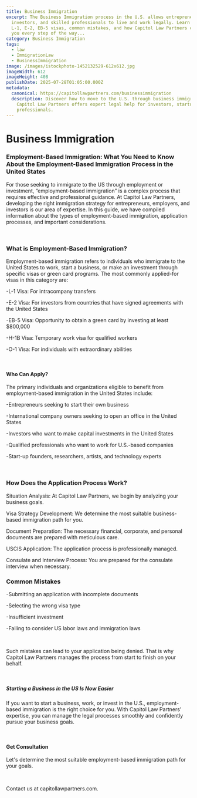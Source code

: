 ```yaml
---
title: Business Immigration
excerpt: The Business Immigration process in the U.S. allows entrepreneurs,
  investors, and skilled professionals to live and work legally. Learn about
  L-1, E-2, EB-5 visas, common mistakes, and how Capitol Law Partners can guide
  you every step of the way...
category: Business Immigration
tags:
  - law
  - ImmigrationLaw
  - BusinessImmigration
image: /images/istockphoto-1452132529-612x612.jpg
imageWidth: 612
imageHeight: 408
publishDate: 2025-07-28T01:05:00.000Z
metadata:
  canonical: https://capitollawpartners.com/businessimmigration
  description: Discover how to move to the U.S. through business immigration.
    Capitol Law Partners offers expert legal help for investors, startups, and
    professionals.
---
```

# Business Immigration 

### Employment-Based Immigration: What You Need to Know About the Employment-Based Immigration Process in the United States 

For those seeking to immigrate to the US through employment or investment, “employment-based immigration” is a complex process that requires effective and professional guidance. At Capitol Law Partners, developing the right immigration strategy for entrepreneurs, employers, and investors is our area of expertise. In this guide, we have compiled information about the types of employment-based immigration, application processes, and important considerations. 

 

### What is Employment-Based Immigration? 

Employment-based immigration refers to individuals who immigrate to the United States to work, start a business, or make an investment through specific visas or green card programs. The most commonly applied-for visas in this category are: 

\-L-1 Visa: For intracompany transfers 

\-E-2 Visa: For investors from countries that have signed agreements with the United States 

\-EB-5 Visa: Opportunity to obtain a green card by investing at least $800,000 

\-H-1B Visa: Temporary work visa for qualified workers 

\-O-1 Visa: For individuals with extraordinary abilities 

 

#### Who Can Apply? 

The primary individuals and organizations eligible to benefit from employment-based immigration in the United States include: 

\-Entrepreneurs seeking to start their own business  

\-International company owners seeking to open an office in the United States 

\-Investors who want to make capital investments in the United States 

\-Qualified professionals who want to work for U.S.-based companies 

\-Start-up founders, researchers, artists, and technology experts 

 

### How Does the Application Process Work? 

Situation Analysis: At Capitol Law Partners, we begin by analyzing your business goals. 

Visa Strategy Development: We determine the most suitable business-based immigration path for you. 

Document Preparation: The necessary financial, corporate, and personal documents are prepared with meticulous care. 

USCIS Application: The application process is professionally managed. 

Consulate and Interview Process: You are prepared for the consulate interview when necessary. 

### Common Mistakes 

\-Submitting an application with incomplete documents 

\-Selecting the wrong visa type 

\-Insufficient investment 

\-Failing to consider US labor laws and immigration laws 

 

Such mistakes can lead to your application being denied. That is why Capitol Law Partners manages the process from start to finish on your behalf. 

 

##### Starting a Business in the US Is Now Easier 

If you want to start a business, work, or invest in the U.S., employment-based immigration is the right choice for you. With Capitol Law Partners' expertise, you can manage the legal processes smoothly and confidently pursue your business goals. 

 

#### Get Consultation 

Let's determine the most suitable employment-based immigration path for your goals. 

 

Contact us at capitollawpartners.com.
